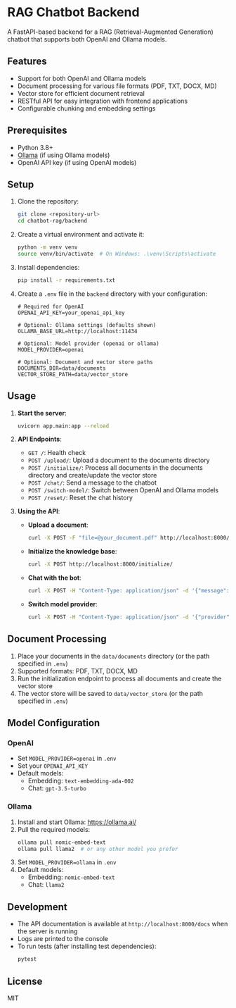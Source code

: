 # RAG Chatbot Backend

A FastAPI-based backend for a RAG (Retrieval-Augmented Generation) chatbot that supports both OpenAI and Ollama models.

## Features

- Support for both OpenAI and Ollama models
- Document processing for various file formats (PDF, TXT, DOCX, MD)
- Vector store for efficient document retrieval
- RESTful API for easy integration with frontend applications
- Configurable chunking and embedding settings

## Prerequisites

- Python 3.8+
- [Ollama](https://ollama.ai/) (if using Ollama models)
- OpenAI API key (if using OpenAI models)

## Setup

1. Clone the repository:
   ```bash
   git clone <repository-url>
   cd chatbot-rag/backend
   ```

2. Create a virtual environment and activate it:
   ```bash
   python -m venv venv
   source venv/bin/activate  # On Windows: .\venv\Scripts\activate
   ```

3. Install dependencies:
   ```bash
   pip install -r requirements.txt
   ```

4. Create a `.env` file in the `backend` directory with your configuration:
   ```env
   # Required for OpenAI
   OPENAI_API_KEY=your_openai_api_key
   
   # Optional: Ollama settings (defaults shown)
   OLLAMA_BASE_URL=http://localhost:11434
   
   # Optional: Model provider (openai or ollama)
   MODEL_PROVIDER=openai
   
   # Optional: Document and vector store paths
   DOCUMENTS_DIR=data/documents
   VECTOR_STORE_PATH=data/vector_store
   ```

## Usage

1. **Start the server**:
   ```bash
   uvicorn app.main:app --reload
   ```

2. **API Endpoints**:

   - `GET /`: Health check
   - `POST /upload/`: Upload a document to the documents directory
   - `POST /initialize/`: Process all documents in the documents directory and create/update the vector store
   - `POST /chat/`: Send a message to the chatbot
   - `POST /switch-model/`: Switch between OpenAI and Ollama models
   - `POST /reset/`: Reset the chat history

3. **Using the API**:

   - **Upload a document**:
     ```bash
     curl -X POST -F "file=@your_document.pdf" http://localhost:8000/upload/
     ```

   - **Initialize the knowledge base**:
     ```bash
     curl -X POST http://localhost:8000/initialize/
     ```

   - **Chat with the bot**:
     ```bash
     curl -X POST -H "Content-Type: application/json" -d '{"message": "Hello, how are you?"}' http://localhost:8000/chat/
     ```

   - **Switch model provider**:
     ```bash
     curl -X POST -H "Content-Type: application/json" -d '{"provider": "ollama"}' http://localhost:8000/switch-model/
     ```

## Document Processing

1. Place your documents in the `data/documents` directory (or the path specified in `.env`)
2. Supported formats: PDF, TXT, DOCX, MD
3. Run the initialization endpoint to process all documents and create the vector store
4. The vector store will be saved to `data/vector_store` (or the path specified in `.env`)

## Model Configuration

### OpenAI
- Set `MODEL_PROVIDER=openai` in `.env`
- Set your `OPENAI_API_KEY`
- Default models:
  - Embedding: `text-embedding-ada-002`
  - Chat: `gpt-3.5-turbo`

### Ollama
1. Install and start Ollama: https://ollama.ai/
2. Pull the required models:
   ```bash
   ollama pull nomic-embed-text
   ollama pull llama2  # or any other model you prefer
   ```
3. Set `MODEL_PROVIDER=ollama` in `.env`
4. Default models:
   - Embedding: `nomic-embed-text`
   - Chat: `llama2`

## Development

- The API documentation is available at `http://localhost:8000/docs` when the server is running
- Logs are printed to the console
- To run tests (after installing test dependencies):
  ```bash
  pytest
  ```

## License

MIT
